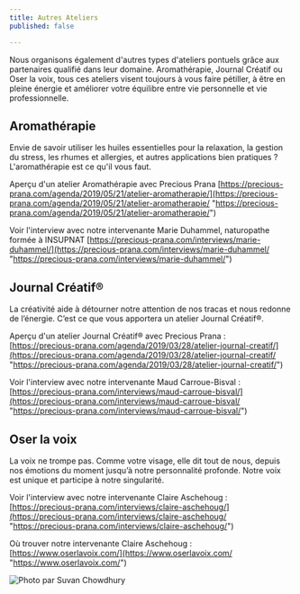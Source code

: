 ```yaml
---
title: Autres Ateliers
published: false

---
```

Nous organisons également d'autres types d'ateliers pontuels grâce aux partenaires qualifié dans leur domaine. Aromathérapie, Journal Créatif ou Oser la voix, tous ces ateliers visent toujours à vous faire pétiller, à être en pleine énergie et améliorer votre équilibre entre vie personnelle et vie professionnelle.

## Aromathérapie

Envie de savoir utiliser les huiles essentielles pour la relaxation, la gestion du stress, les rhumes et allergies, et autres applications bien pratiques ? L'aromathérapie est ce qu'il vous faut.

Aperçu d'un atelier Aromathérapie avec Precious Prana [https://precious-prana.com/agenda/2019/05/21/atelier-aromatherapie/](https://precious-prana.com/agenda/2019/05/21/atelier-aromatherapie/ "https://precious-prana.com/agenda/2019/05/21/atelier-aromatherapie/")

Voir l'interview avec notre intervenante Marie Duhammel, naturopathe formée à  INSUPNAT [https://precious-prana.com/interviews/marie-duhammel/](https://precious-prana.com/interviews/marie-duhammel/ "https://precious-prana.com/interviews/marie-duhammel/")

## Journal Créatif®

La créativité aide à détourner notre attention de nos tracas et nous redonne de l’énergie. C’est ce que vous apportera un atelier Journal Créatif®.

Aperçu d'un atelier Journal Créatif® avec Precious Prana : [https://precious-prana.com/agenda/2019/03/28/atelier-journal-creatif/](https://precious-prana.com/agenda/2019/03/28/atelier-journal-creatif/ "https://precious-prana.com/agenda/2019/03/28/atelier-journal-creatif/")

Voir l'interview avec notre intervenante Maud Carroue-Bisval : [https://precious-prana.com/interviews/maud-carroue-bisval/](https://precious-prana.com/interviews/maud-carroue-bisval/ "https://precious-prana.com/interviews/maud-carroue-bisval/")

## Oser la voix

La voix ne trompe pas. Comme votre visage, elle dit tout de nous, depuis nos émotions du moment jusqu’à notre personnalité profonde. Notre voix est unique et participe à notre singularité.

Voir l'interview avec notre intervenante  Claire Aschehoug : [https://precious-prana.com/interviews/claire-aschehoug/](https://precious-prana.com/interviews/claire-aschehoug/ "https://precious-prana.com/interviews/claire-aschehoug/")

Où trouver notre intervenante Claire Aschehoug : [https://www.oserlavoix.com/](https://www.oserlavoix.com/ "https://www.oserlavoix.com/")

![](/images/canva-macroshotoflightbulb-bis.jpg "Photo par Suvan Chowdhury")